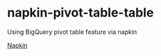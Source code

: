 # napkin-pivot-table-table
Using BigQuery pivot table feature via napkin

[Napkin](https://docs.napkin.run/)
